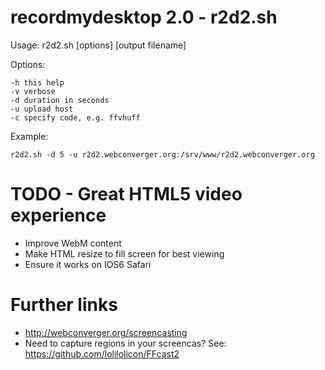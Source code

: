 # recordmydesktop 2.0 - r2d2.sh

Usage: r2d2.sh [options] [output filename]

Options:

	-h this help
	-v verbose
	-d duration in seconds
	-u upload host
	-c specify code, e.g. ffvhuff

Example:

	r2d2.sh -d 5 -u r2d2.webconverger.org:/srv/www/r2d2.webconverger.org

# TODO - Great HTML5 video experience

* Improve WebM content
* Make HTML resize to fill screen for best viewing
* Ensure it works on IOS6 Safari

# Further links

* <http://webconverger.org/screencasting>
* Need to capture regions in your screencas? See: <https://github.com/lolilolicon/FFcast2>
